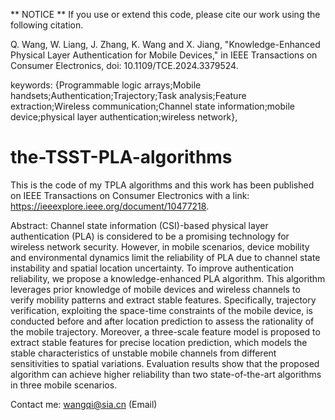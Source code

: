 ** NOTICE ** If you use or extend this code, please cite our work using the following citation.

Q. Wang, W. Liang, J. Zhang, K. Wang and X. Jiang, "Knowledge-Enhanced Physical Layer Authentication for Mobile Devices," in IEEE Transactions on Consumer Electronics, doi: 10.1109/TCE.2024.3379524. 

keywords: {Programmable logic arrays;Mobile handsets;Authentication;Trajectory;Task analysis;Feature extraction;Wireless communication;Channel state information;mobile device;physical layer authentication;wireless network},


# the-TSST-PLA-algorithms
This is the code of my TPLA algorithms and this work has been published on IEEE Transactions on Consumer Electronics with a link: https://ieeexplore.ieee.org/document/10477218.

Abstract:
Channel state information (CSI)-based physical layer authentication (PLA) is considered to be a promising technology for wireless network security. However, in mobile scenarios, device mobility and environmental dynamics limit the reliability of PLA due to channel state instability and spatial location uncertainty. To improve authentication reliability, we propose a knowledge-enhanced PLA algorithm. This algorithm leverages prior knowledge of mobile devices and wireless channels to verify mobility patterns and extract stable features. Specifically, trajectory verification, exploiting the space-time constraints of the mobile device, is conducted before and after location prediction to assess the rationality of the mobile trajectory. Moreover, a three-scale feature model is proposed to extract stable features for precise location prediction, which models the stable characteristics of unstable mobile channels from different sensitivities to spatial variations. Evaluation results show that the proposed algorithm can achieve higher reliability than two state-of-the-art algorithms in three mobile scenarios.

Contact me: wangqi@sia.cn (Email)
